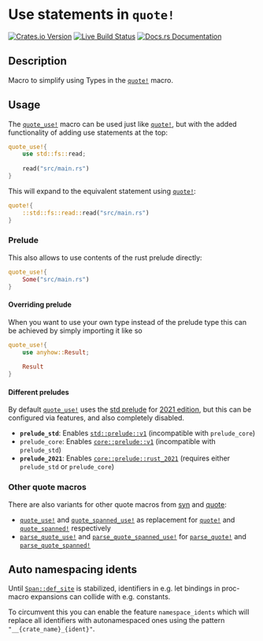 # Use statements in `quote!`
[![Crates.io Version](https://img.shields.io/crates/v/quote-use.svg)](https://crates.io/crates/quote-use)
[![Live Build Status](https://img.shields.io/github/workflow/status/ModProg/quote-use/Test/main)](https://github.com/ModProg/quote-use/actions/workflows/test.yml)
[![Docs.rs Documentation](https://img.shields.io/docsrs/quote-use)](https://docs.rs/crate/quote-use)

## Description

Macro to simplify using Types in the [`quote!`](https://docs.rs/quote/latest/quote/macro.quote.html) macro.

## Usage

The [`quote_use!`](https://docs.rs/quote-use/latest/quote_use/macro.quote_use.html) macro can be used just like [`quote!`](https://docs.rs/quote/latest/quote/macro.quote.html), but with the added functionality of
adding use statements at the top:

```rust
quote_use!{
    use std::fs::read;
    
    read("src/main.rs")
}
```

This will expand to the equivalent statement using [`quote!`](https://docs.rs/quote/latest/quote/macro.quote.html):

```rust
quote!{
    ::std::fs::read::read("src/main.rs")
}
```

### Prelude

This also allows to use contents of the rust prelude directly:

```rust
quote_use!{
    Some("src/main.rs")
}
```

#### Overriding prelude
When you want to use your own type instead of the prelude type this can be achieved by simply
importing it like so

```rust
quote_use!{
    use anyhow::Result;
                                                                                                             
    Result
}
```

#### Different preludes

By default [`quote_use!`](https://docs.rs/quote-use/latest/quote_use/macro.quote_use.html) uses the [std prelude](std::prelude) for [2021 edition](std::prelude::rust_2021), 
but this can be configured via features, and also completely disabled.

- **`prelude_std`**: Enables [`std::prelude::v1`](https://doc.rust-lang.org/nightly/std/prelude/v1/index.html)  (incompatible with `prelude_core`)
- `prelude_core`: Enables [`core::prelude::v1`](https://doc.rust-lang.org/nightly/core/prelude/v1/index.html) (incompatible with `prelude_std`)
- **`prelude_2021`**: Enables [`core::prelude::rust_2021`](https://doc.rust-lang.org/nightly/core/prelude/rust_2021/index.html) (requires either `prelude_std` or `prelude_core`)

### Other quote macros

There are also variants for other quote macros from [syn](https://docs.rs/syn/latest/syn/) and [quote](https://docs.rs/quote/latest/quote/):

- [`quote_use!`](https://docs.rs/quote-use/latest/quote_use/macro.quote_use.html) and [`quote_spanned_use!`](https://docs.rs/quote-use/latest/quote_use/macro.quote_spanned_use.html) as replacement for [`quote!`](https://docs.rs/quote/latest/quote/macro.quote.html) and
[`quote_spanned!`](https://docs.rs/quote/latest/quote/macro.quote_spanned.html) respectively
- [`parse_quote_use!`](https://docs.rs/quote-use/latest/quote_use/macro.parse_quote_use.html) and [`parse_quote_spanned_use!`](https://docs.rs/quote-use/latest/quote_use/macro.parse_quote_spanned_use.html) for [`parse_quote!`](https://docs.rs/syn/latest/syn/macro.parse_quote.html)
and [`parse_quote_spanned!`](https://docs.rs/syn/latest/syn/macro.parse_quote_spanned.html)

## Auto namespacing idents

Until [`Span::def_site`](https://doc.rust-lang.org/stable/proc_macro/struct.Span.html#method.def_site) is stabilized, identifiers in e.g. let
bindings in proc-macro expansions can collide with e.g. constants.

To circumvent this you can enable the feature `namespace_idents` which will replace all
identifiers with autonamespaced ones using the pattern `"__{crate_name}_{ident}"`.
